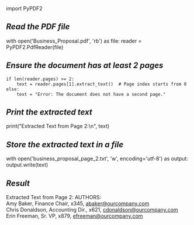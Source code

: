 import PyPDF2

## _Read the PDF file_

with open('Business_Proposal.pdf', 'rb') as file:
reader = PyPDF2.PdfReader(file)

## _Ensure the document has at least 2 pages_

    if len(reader.pages) >= 2:
        text = reader.pages[1].extract_text()  # Page index starts from 0
    else:
        text = "Error: The document does not have a second page."

## _Print the extracted text_

print("Extracted Text from Page 2:\n", text)

## _Store the extracted text in a file_

with open('business_proposal_page_2.txt', 'w', encoding='utf-8') as output:
output.write(text)

## _Result_

Extracted Text from Page 2:
AUTHORS:  
Amy Baker, Finance Chair, x345, abaker@ourcompany.com  
Chris Donaldson, Accounting Dir., x621, cdonaldson@ourcompany.com  
Erin Freeman, Sr. VP, x879, efreeman@ourcompany.com
